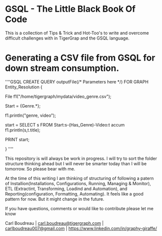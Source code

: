 # GSQL - The Little Black Book Of Code
This is a collection of Tips &amp; Trick and Hot-Too's to write and overcome difficult challenges with in TigerGrap and the GSQL language.

# Generating a CSV file from GSQL for down stream consumption.

''''GSQL
CREATE QUERY outputFile(/* Parameters here */) FOR GRAPH Entity_Resolution {

  File f1("/home/tigergraph/mydata/video_genre.csv");
  
  Start = {Genre.*};
  
  f1.println("genre, video");
  
  start = SELECT s FROM Start:s-(Has_Genre)-Video:t accum f1.println(s,t.title);
  
  PRINT start;
  
}
''''

This repository is will always be work in progress.  I will try to sort the folder structure thinking ahead but I will never be smarter today than I will be tomorrow.  So please bear with me.

At the time of this writing I am thinking of structuring of following a patern of Installion(Installations, Configurations, Running, Managing & Monitor), ETL (Extractint, Transforming, Loadind and Automation), and Reporting(configuration, Formatting, Automating).  It feels like a good pattern for now.  But it might change in the future.

If you have questions, comments or would like to contribute please let me know

Carl Boudreau | carl.boudreau@tigergraph.com | carlboudreau007@gmail.com | https://www.linkedin.com/in/graphy-giraffe/
